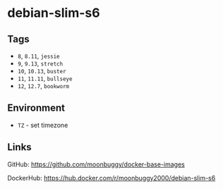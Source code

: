 # debian-slim-s6

## Tags
*   `8`, `8.11`, `jessie`
*   `9`, `9.13`, `stretch`
*   `10`, `10.13`, `buster`
*   `11`, `11.11`, `bullseye`
*   `12`, `12.7`, `bookworm`

## Environment
*   `TZ`            - set timezone

## Links
GitHub: <https://github.com/moonbuggy/docker-base-images>

DockerHub: <https://hub.docker.com/r/moonbuggy2000/debian-slim-s6>
